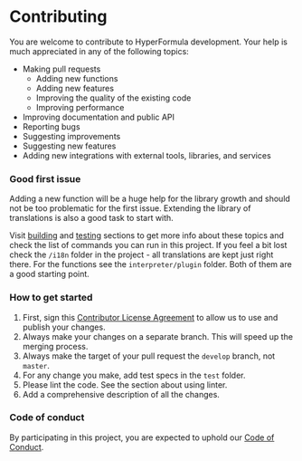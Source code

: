 # Contributing

You are welcome to contribute to HyperFormula development. Your help is much appreciated in any of the following topics:

* Making pull requests
  * Adding new functions
  * Adding new features
  * Improving the quality of the existing code
  * Improving performance
* Improving documentation and public API
* Reporting bugs
* Suggesting improvements
* Suggesting new features
* Adding new integrations with external tools, libraries, and services

### Good first issue

Adding a new function will be a huge help for the library growth and should not be too problematic for the first issue. Extending the library of translations is also a good task to start with.

Visit [building](../advanced-topics/building.md) and [testing](../advanced-topics/testing.md) sections to get more info about these topics and check the list of commands you can run in this project. If you feel a bit lost check the `/i18n` folder in the project - all translations are kept just right there. For the functions see the `interpreter/plugin` folder. Both of them are a good starting point.

### How to get started

1. First, sign this [Contributor License Agreement](https://goo.gl/forms/yuutGuN0RjsikVpM2) to allow us to use and publish your changes.
2. Always make your changes on a separate branch. This will speed up the merging process.
3. Always make the target of your pull request the `develop` branch, not `master`.
4. For any change you make, add test specs in the `test` folder.
5. Please lint the code. See the section about using linter.
6. Add a comprehensive description of all the changes.

### Code of conduct

By participating in this project, you are expected to uphold our [Code of Conduct](code-of-conduct.md).

